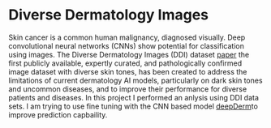 # Diverse Dermatology Images
Skin cancer is a common human malignancy, diagnosed visually. Deep convolutional neural networks (CNNs) show potential for classification using images.
The Diverse Dermatology Images (DDI) dataset [paper](https://www.science.org/doi/full/10.1126/sciadv.abq6147) the first publicly available, expertly curated, and pathologically confirmed image dataset with diverse skin tones, has been created to address the limitations of current dermatology AI models, particularly on dark skin tones and uncommon diseases, and to improve their performance for diverse patients and diseases. In this project I performed an anlysis using DDI data sets. I am trying to use fine tuning with the CNN based model [deepDerm](https://www.nature.com/articles/nature21056)to improve prediction capbaility.